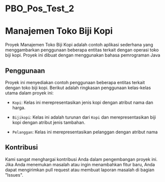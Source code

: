 # PBO_Pos_Test_2
# Manajemen Toko Biji Kopi

Proyek Manajemen Toko Biji Kopi adalah contoh aplikasi sederhana yang menggambarkan penggunaan beberapa entitas terkait dengan operasi toko biji kopi. Proyek ini dibuat dengan menggunakan bahasa pemrograman Java


## Penggunaan

Proyek ini menyediakan contoh penggunaan beberapa entitas terkait dengan toko biji kopi. Berikut adalah ringkasan penggunaan kelas-kelas utama dalam proyek ini:

- `Kopi`: Kelas ini merepresentasikan jenis kopi dengan atribut nama dan harga.

- `Bijikopi`: Kelas ini adalah turunan dari `Kopi` dan merepresentasikan biji kopi dengan atribut jenis tambahan.


- `Pelanggan`: Kelas ini merepresentasikan pelanggan dengan atribut nama 


## Kontribusi

Kami sangat menghargai kontribusi Anda dalam pengembangan proyek ini. Jika Anda menemukan masalah atau ingin menambahkan fitur baru, Anda dapat mengirimkan pull request atau membuat laporan masalah di bagian "Issues".
